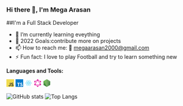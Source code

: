 ### Hi there 👋, I'm Mega Arasan

##I'm a Full Stack Developer
- 🌱 I’m currently learning eveything
- 🥅 2022 Goals:contribute more on projects 
- 📫 How to reach me: 📧 megaarasan2000@gmail.com
- ⚡ Fun fact: I love to play Football and try to learn something new

**Languages and Tools:**  

<code><img height="20" src="https://raw.githubusercontent.com/github/explore/80688e429a7d4ef2fca1e82350fe8e3517d3494d/topics/javascript/javascript.png"></code>
<code><img height="20" src="https://raw.githubusercontent.com/github/explore/80688e429a7d4ef2fca1e82350fe8e3517d3494d/topics/typescript/typescript.png"></code>
<code><img height="20" src="https://raw.githubusercontent.com/github/explore/80688e429a7d4ef2fca1e82350fe8e3517d3494d/topics/react/react.png"></code>
<code><img height="20" src="https://raw.githubusercontent.com/github/explore/5c058a388828bb5fde0bcafd4bc867b5bb3f26f3/topics/graphql/graphql.png"></code>
<code><img height="20" src="https://raw.githubusercontent.com/github/explore/80688e429a7d4ef2fca1e82350fe8e3517d3494d/topics/nodejs/nodejs.png"></code>   

![GitHub stats](https://github-readme-stats.vercel.app/api?username=MegaArasan&theme=highcontrast&show_icons=true&count_private=true )
![Top Langs](https://github-readme-stats.vercel.app/api/top-langs/?username=MegaArasan&theme=highcontrast )

